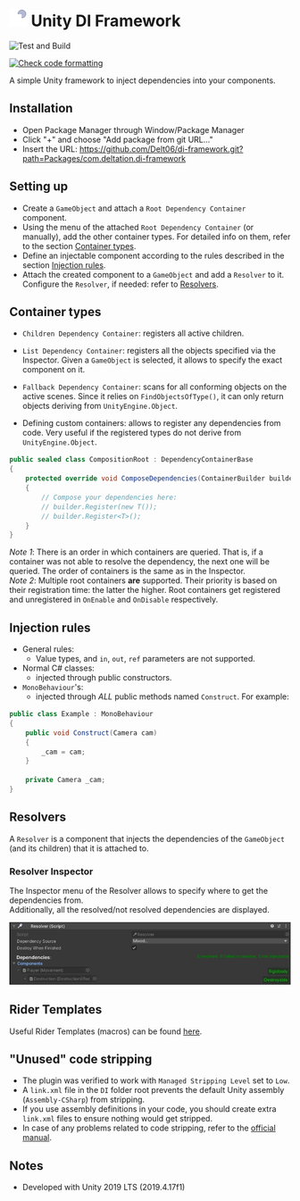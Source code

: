 #  ![Logo][logo] Unity DI Framework 
![Test and Build](https://github.com/Delt06/di-framework/workflows/Test%20and%20Build/badge.svg)

[logo]: ./Packages/com.deltation.di-framework/Assets/DELTation/DIFramework/Editor/Graphics/resolver.png "Logo"

[![Check code formatting](https://github.com/Delt06/di-framework/actions/workflows/linter.yml/badge.svg)](https://github.com/Delt06/di-framework/actions/workflows/linter.yml)

A simple Unity framework to inject dependencies into your components.

## Installation
- Open Package Manager through Window/Package Manager
- Click "+" and choose "Add package from git URL..."
- Insert the URL: https://github.com/Delt06/di-framework.git?path=Packages/com.deltation.di-framework

## Setting up
- Create a `GameObject` and attach a `Root Dependency Container` component.
- Using the menu of the attached `Root Dependency Container` (or manually), add the other container types. For detailed info on them, refer to the section [Container types](#container-types).
- Define an injectable component according to the rules described in the section [Injection rules](#injection-rules).
- Attach the created component to a `GameObject` and add a `Resolver` to it. Configure the `Resolver`, if needed: refer to [Resolvers](#resolvers). 

## Container types
 

- `Children Dependency Container`: registers all active children.
- `List Dependency Container`: registers all the objects specified via the Inspector. Given a `GameObject` is selected, it allows to specify the exact component on it.
- `Fallback Dependency Container`: scans for all conforming objects on the active scenes. Since it relies on `FindObjectsOfType()`, it can only return objects deriving from `UnityEngine.Object`. 

- Defining custom containers: allows to register any dependencies from code. Very useful if the registered types do not derive from `UnityEngine.Object`. 
```c#
public sealed class CompositionRoot : DependencyContainerBase
{
    protected override void ComposeDependencies(ContainerBuilder builder)
    {
        // Compose your dependencies here:
        // builder.Register(new T());
        // builder.Register<T>();
    }
}
```

*Note 1*: There is an order in which containers are queried. That is, if a container was not able to resolve the dependency, the next one will be queried. The order of containers is the same as in the Inspector.  
*Note 2*: Multiple root containers **are** supported. Their priority is based on their registration time: the latter the higher. Root containers get registered and unregistered in `OnEnable` and `OnDisable` respectively.  

## Injection rules
- General rules:
    - Value types, and `in`, `out`, `ref` parameters are not supported. 
- Normal C# classes:
    - injected through public constructors.
- `MonoBehaviour`'s:
    - injected through *ALL* public methods named `Construct`. For example:
```c#
public class Example : MonoBehaviour 
{
    public void Construct(Camera cam) 
    {
        _cam = cam;
    }

    private Camera _cam;
}
```

## Resolvers
A `Resolver` is a component that injects the dependencies of the `GameObject` (and its children) that it is attached to.  

### Resolver Inspector
The Inspector menu of the Resolver allows to specify where to get the dependencies from.  
Additionally, all the resolved/not resolved dependencies are displayed.

![Resolver Inspector](Screenshots/resolver.jpg)

## Rider Templates
Useful Rider Templates (macros) can be found [here](./Macros).

## "Unused" code stripping 
- The plugin was verified to work with `Managed Stripping Level` set to `Low`.  
- A `link.xml` file in the `DI` folder root prevents the default Unity assembly (`Assembly-CSharp`) from stripping. 
- If you use assembly definitions in your code, you should create extra `link.xml` files to ensure nothing would get stripped. 
- In case of any problems related to code stripping, refer to the [official manual](https://docs.unity3d.com/Manual/ManagedCodeStripping.html).

## Notes
- Developed with Unity 2019 LTS (2019.4.17f1)
